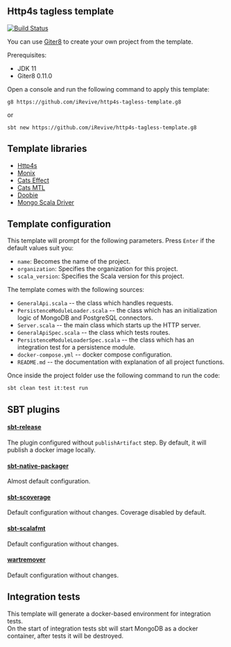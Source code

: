 ## Http4s tagless template

[![Build Status](https://travis-ci.org/iRevive/http4s-tagless-template.g8.svg?branch=master)](https://travis-ci.org/iRevive/http4s-tagless-template.g8.svg?branch=master)

You can use [Giter8](https://github.com/foundweekends/giter8) to create your own project from the template.

Prerequisites:
- JDK 11
- Giter8 0.11.0

Open a console and run the following command to apply this template:
```
g8 https://github.com/iRevive/http4s-tagless-template.g8
 ```
or
```
sbt new https://github.com/iRevive/http4s-tagless-template.g8
```

## Template libraries

- [Http4s](https://github.com/http4s/http4s)
- [Monix](https://github.com/monix/monix)
- [Cats Effect](https://github.com/typelevel/cats-effect)
- [Cats MTL](https://github.com/typelevel/cats-mtl)
- [Doobie](https://github.com/tpolecat/doobie)
- [Mongo Scala Driver](https://github.com/mongodb/mongo-scala-driver)

## Template configuration
This template will prompt for the following parameters. Press `Enter` if the default values suit you:
- `name`: Becomes the name of the project.
- `organization`: Specifies the organization for this project.
- `scala_version`: Specifies the Scala version for this project.

The template comes with the following sources:

* `GeneralApi.scala` -- the class which handles requests.
* `PersistenceModuleLoader.scala` -- the class which has an initialization logic of MongoDB and PostgreSQL connectors.
* `Server.scala` -- the main class which starts up the HTTP server.
* `GeneralApiSpec.scala` -- the class which tests routes.
* `PersistenceModuleLoaderSpec.scala` -- the class which has an integration test for a persistence module.
* `docker-compose.yml` -- docker compose configuration. 
* `README.md` -- the documentation with explanation of all project functions.

Once inside the project folder use the following command to run the code:
```
sbt clean test it:test run
```

## SBT plugins

#### [sbt-release](https://github.com/sbt/sbt-release)
The plugin configured without `publishArtifact` step. By default, it will publish a docker image locally.  

#### [sbt-native-packager](https://github.com/sbt/sbt-native-packager)
Almost default configuration.

#### [sbt-scoverage](https://github.com/scoverage/sbt-scoverage)
Default configuration without changes. Coverage disabled by default.

#### [sbt-scalafmt](https://github.com/scalameta/sbt-scalafmt)
Default configuration without changes. 

#### [wartremover](https://github.com/wartremover/wartremover)
Default configuration without changes.
 
## Integration tests

This template will generate a docker-based environment for integration tests.  
On the start of integration tests sbt will start MongoDB as a docker container, after tests it will be destroyed.
